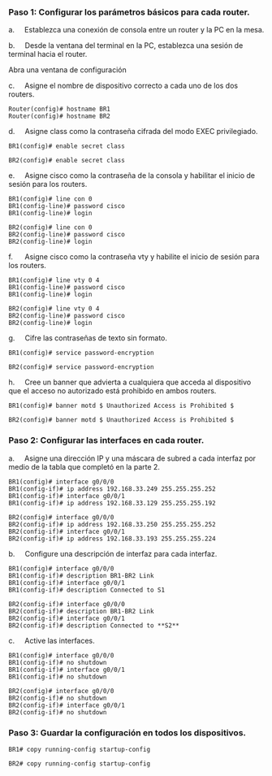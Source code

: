 ### Paso 1: Configurar los parámetros básicos para cada router.

a.     Establezca una conexión de consola entre un router y la PC en la mesa.

b.     Desde la ventana del terminal en la PC, establezca una sesión de terminal hacia el router.

Abra una ventana de configuración

c.     Asigne el nombre de dispositivo correcto a cada uno de los dos routers.

```
Router(config)# hostname BR1
Router(config)# hostname BR2
```

d.     Asigne class como la contraseña cifrada del modo EXEC privilegiado.

```
BR1(config)# enable secret class

BR2(config)# enable secret class
```

e.     Asigne cisco como la contraseña de la consola y habilitar el inicio de sesión para los routers.

```
BR1(config)# line con 0
BR1(config-line)# password cisco
BR1(config-line)# login

BR2(config)# line con 0
BR2(config-line)# password cisco
BR2(config-line)# login
```

f.      Asigne cisco como la contraseña vty y habilite el inicio de sesión para los routers.

```
BR1(config)# line vty 0 4
BR1(config-line)# password cisco
BR1(config-line)# login

BR2(config)# line vty 0 4
BR2(config-line)# password cisco
BR2(config-line)# login
```

g.     Cifre las contraseñas de texto sin formato.

```
BR1(config)# service password-encryption

BR2(config)# service password-encryption
```

h.     Cree un banner que advierta a cualquiera que acceda al dispositivo que el acceso no autorizado está prohibido en ambos routers.

```
BR1(config)# banner motd $ Unauthorized Access is Prohibited $

BR2(config)# banner motd $ Unauthorized Access is Prohibited $
```

### Paso 2: Configurar las interfaces en cada router.

a.     Asigne una dirección IP y una máscara de subred a cada interfaz por medio de la tabla que completó en la parte 2.

```
BR1(config)# interface g0/0/0
BR1(config-if)# ip address 192.168.33.249 255.255.255.252
BR1(config-if)# interface g0/0/1
BR1(config-if)# ip address 192.168.33.129 255.255.255.192

BR2(config)# interface g0/0/0
BR2(config-if)# ip address 192.168.33.250 255.255.255.252
BR2(config-if)# interface g0/0/1
BR2(config-if)# ip address 192.168.33.193 255.255.255.224
```

b.     Configure una descripción de interfaz para cada interfaz.

```
BR1(config)# interface g0/0/0
BR1(config-if)# description BR1-BR2 Link
BR1(config-if)# interface g0/0/1
BR1(config-if)# description Connected to S1

BR2(config-if)# interface g0/0/0
BR2(config-if)# description BR1-BR2 Link
BR2(config-if)# interface g0/0/1
BR2(config-if)# description Connected to **S2**
```

c.     Active las interfaces.

```
BR1(config)# interface g0/0/0
BR1(config-if)# no shutdown
BR1(config-if)# interface g0/0/1
BR1(config-if)# no shutdown

BR2(config)# interface g0/0/0
BR2(config-if)# no shutdown
BR2(config-if)# interface g0/0/1
BR2(config-if)# no shutdown
```

### Paso 3: Guardar la configuración en todos los dispositivos.

```
BR1# copy running-config startup-config

BR2# copy running-config startup-config
```